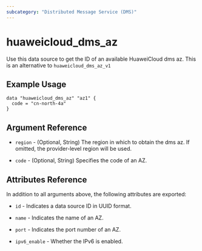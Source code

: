 ```yaml
---
subcategory: "Distributed Message Service (DMS)"
---
```


# huaweicloud_dms_az

Use this data source to get the ID of an available HuaweiCloud dms az. This is an alternative to `huaweicloud_dms_az_v1`

## Example Usage

```hcl
data "huaweicloud_dms_az" "az1" {
  code = "cn-north-4a"
}
```

## Argument Reference

* `region` - (Optional, String) The region in which to obtain the dms az. If omitted, the provider-level region will be
  used.

* `code` - (Optional, String) Specifies the code of an AZ.

## Attributes Reference

In addition to all arguments above, the following attributes are exported:

* `id` - Indicates a data source ID in UUID format.

* `name` - Indicates the name of an AZ.

* `port` - Indicates the port number of an AZ.

* `ipv6_enable` - Whether the IPv6 is enabled.
